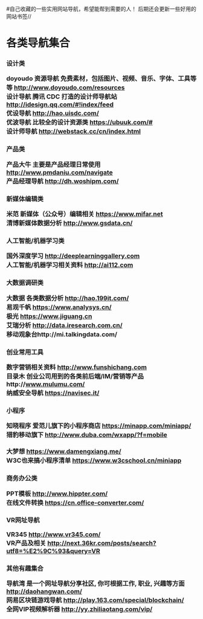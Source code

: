 #自己收藏的一些实用网站导航，希望能帮到需要的人！  后期还会更新一些好用的网站书签//

<h1>各类导航集合

<h3>设计类

doyoudo 资源导航 免费素材，包括图片、视频、音乐、字体、工具等等 http://www.doyoudo.com/resources<br />
设计导航 腾讯 CDC 打造的设计师导航站 http://idesign.qq.com/#!index/feed<br />
优设导航 http://hao.uisdc.com/<br />
优波导航 比较全的设计资源类 https://ubuuk.com/#<br />
设计师导航 http://webstack.cc/cn/index.html<br />


<h3>产品类

产品大牛 主要是产品经理日常使用 http://www.pmdaniu.com/navigate<br />
产品经理导航 http://dh.woshipm.com/<br />

<h3>新媒体编辑类

米范 新媒体（公众号）编辑相关 https://www.mifar.net<br /> 
清博新媒体数据分析 http://www.gsdata.cn/<br />  


<h3>人工智能/机器学习类

国外深度学习 http://deeplearninggallery.com<br />
人工智能/机器学习相关资料 http://ai112.com<br />

<h3>大数据调研类

大数据 各类数据分析 http://hao.199it.com/<br />
易观千帆 https://www.analysys.cn/<br />
极光 https://www.jiguang.cn<br />
艾瑞分析 http://data.iresearch.com.cn/<br />
移动观象台http://mi.talkingdata.com/<br />

<h3>创业常用工具

数字营销相关资料 http://www.funshichang.com<br />
目录木 创业公司用到的各类前后端/IM/营销等产品http://www.mulumu.com/<br />
纳威安全导航 https://navisec.it/<br />


<h3>小程序

知晓程序 爱范儿旗下的小程序商店 https://minapp.com/miniapp/ <br /> 
猎豹移动旗下 http://www.duba.com/wxapp/?f=mobile<br />  
大梦想 https://www.damengxiang.me/<br />
W3C也来搞小程序清单 https://www.w3cschool.cn/miniapp<br />	

<h3>商务办公类

PPT模板 http://www.hippter.com/<br />
在线文件转换 https://cn.office-converter.com/<br />

<h3>VR网址导航

VR345 http://www.vr345.com/<br />
VR产品及相关 http://next.36kr.com/posts/search?utf8=%E2%9C%93&query=VR<br />


<h3>其他有趣集合

导航湾 是一个网址导航分享社区, 你可根据工作, 职业, 兴趣等方面 http://daohangwan.com/<br />
网易区块链游戏导航 http://play.163.com/special/blockchain/<br />
全网VIP视频解析器 http://yy.zhiliaotang.com/vip/<br />
